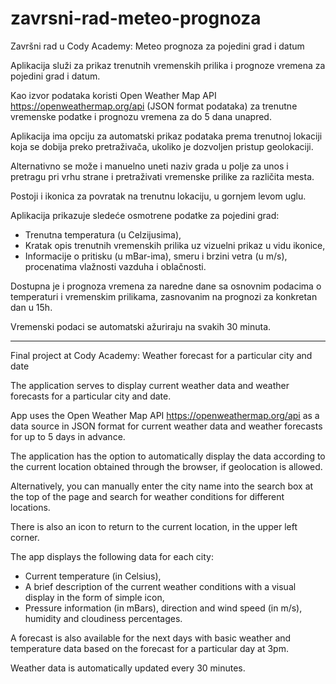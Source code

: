 # zavrsni-rad-meteo-prognoza
Završni rad u Cody Academy: Meteo prognoza za pojedini grad i datum

Aplikacija služi za prikaz trenutnih vremenskih prilika i prognoze vremena za pojedini grad i datum.

Kao izvor podataka koristi Open Weather Map API https://openweathermap.org/api (JSON format podataka) za trenutne vremenske podatke i prognozu vremena za do 5 dana unapred.

Aplikacija ima opciju za automatski prikaz podataka prema trenutnoj lokaciji koja se dobija preko pretraživača, ukoliko je dozvoljen pristup geolokaciji. 

Alternativno se može i manuelno uneti naziv grada u polje za unos i pretragu pri vrhu strane i pretraživati vremenske prilike za različita mesta.

Postoji i ikonica za povratak na trenutnu lokaciju, u gornjem levom uglu.

Aplikacija prikazuje sledeće osmotrene podatke za pojedini grad:
- Trenutna temperatura (u Celzijusima),
- Kratak opis trenutnih vremenskih prilika uz vizuelni prikaz u vidu ikonice,
- Informacije o pritisku (u mBar-ima), smeru i brzini vetra (u m/s), procenatima vlažnosti vazduha i oblačnosti.

Dostupna je i prognoza vremena za naredne dane sa osnovnim podacima o temperaturi i vremenskim prilikama, zasnovanim na prognozi za konkretan dan u 15h.

Vremenski podaci se automatski ažuriraju na svakih 30 minuta.

-------------------------------------------------------------------------------------------------------------------------------------

Final project at Cody Academy: Weather forecast for a particular city and date

The application serves to display current weather data and weather forecasts for a particular city and date.

App uses the Open Weather Map API https://openweathermap.org/api as a data source in JSON format for current weather data and weather forecasts for up to 5 days in advance.

The application has the option to automatically display the data according to the current location obtained through the browser, if geolocation is allowed.

Alternatively, you can manually enter the city name into the search box at the top of the page and search for weather conditions for different locations.

There is also an icon to return to the current location, in the upper left corner.

The app displays the following data for each city:
- Current temperature (in Celsius),
- A brief description of the current weather conditions with a visual display in the form of simple icon,
- Pressure information (in mBars), direction and wind speed (in m/s), humidity and cloudiness percentages.

A forecast is also available for the next days with basic weather and temperature data based on the forecast for a particular day at 3pm.

Weather data is automatically updated every 30 minutes.
